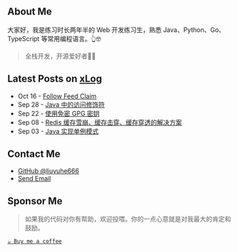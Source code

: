 ## About Me

大家好，我是练习时长两年半的 Web 开发练习生，熟悉 Java、Python、Go、TypeScript 等常用编程语言。👆🤓

> 全栈开发，开源爱好者🧑‍💻

## Latest Posts on [xLog](https://hellolyh.xlog.app)

<!-- feed start -->
- Oct 16 - [Follow Feed Claim](https://xlog.app/api/redirection?characterId=59997&noteId=74)
- Sep 28 - [Java 中的访问修饰符](https://xlog.app/api/redirection?characterId=59997&noteId=73)
- Sep 22 - [使用免密 GPG 密钥](https://xlog.app/api/redirection?characterId=59997&noteId=72)
- Sep 08 - [Redis 缓存雪崩、缓存击穿、缓存穿透的解决方案](https://xlog.app/api/redirection?characterId=59997&noteId=57)
- Sep 03 - [Java 实现单例模式](https://xlog.app/api/redirection?characterId=59997&noteId=50)
<!-- feed end -->

## Contact Me

- [GitHub @liuyuhe666](https://github.com/liuyuhe666)
- [Send Email](mailto:cnliuyuhe@gmail.com)

## Sponsor Me

> 如果我的代码对你有帮助，欢迎投喂。你的一点心意就是对我最大的肯定和鼓励。

[`☕ Buy me a coffee`](https://github.com/lyh-gzh/buy-me-a-coffee)

<!--
## Hi there 👋

**Here are some ideas to get you started:**

🙋‍♀️ A short introduction - what is your organization all about?
🌈 Contribution guidelines - how can the community get involved?
👩‍💻 Useful resources - where can the community find your docs? Is there anything else the community should know?
🍿 Fun facts - what does your team eat for breakfast?
🧙 Remember, you can do mighty things with the power of [Markdown](https://docs.github.com/github/writing-on-github/getting-started-with-writing-and-formatting-on-github/basic-writing-and-formatting-syntax)
-->
